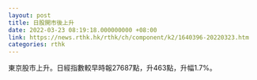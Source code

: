 ```yaml
---
layout: post
title: 日股開市後上升
date: 2022-03-23 08:19:18.000000000 +08:00
link: https://news.rthk.hk/rthk/ch/component/k2/1640396-20220323.htm
categories: rthk
---
```


東京股市上升。日經指數較早時報27687點，升463點，升幅1.7%。
